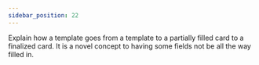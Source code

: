 ```yaml
---
sidebar_position: 22
---
```


Explain how a template goes from a template to a partially filled card to a finalized card.
It is a novel concept to having some fields not be all the way filled in. 
